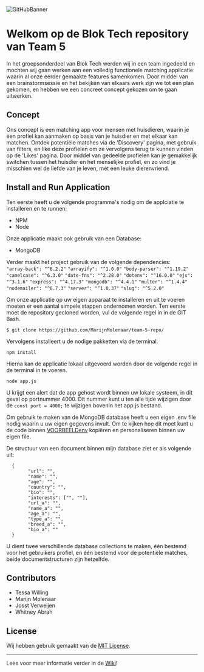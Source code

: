 ![GitHubBanner](https://user-images.githubusercontent.com/82580473/161424397-6d48798d-18b4-460d-9287-2aebd92b0948.png)
# Welkom op de Blok Tech repository van Team 5

In het groepsonderdeel van Blok Tech werden wij in een team ingedeeld en mochten wij gaan werken aan een volledig functionele matching applicatie waarin al onze eerder gemaakte features samenkomen. Door middel van een brainstormsessie en het bekijken van elkaars werk zijn we tot een plan gekomen, en hebben we een concreet concept gekozen om te gaan uitwerken.

## Concept
Ons concept is een matching app voor mensen met huisdieren, waarin je een profiel kan aanmaken op basis van je huisdier en met elkaar kan matchen. Ontdek potentiële matches via de 'Discovery' pagina, met gebruik van filters, en like deze profielen om ze vervolgens terug te kunnen vinden op de 'Likes' pagina. Door middel van gedeelde profielen kan je gemakkelijk switchen tussen het huisdier en het menselijke profiel, en zo vind je misschien wel de liefde van je leven, mét een leuke dierenvriend. 

## Install and Run Application
Ten eerste heeft u de volgende programma's nodig om de applciatie te installeren en te runnen:
- NPM
- Node

Onze applicatie maakt ook gebruik van een Database:
- MongoDB

Verder maakt het project gebruik van de volgende dependencies:\
`"array-back": "^6.2.2"`
    `"arrayify": "^1.0.0"`
    `"body-parser": "^1.19.2"`
    `"camelcase": "^6.3.0"`
    `"date-fns": "^2.28.0"`
    `"dotenv": "^16.0.0"`
    `"ejs": "^3.1.6"`
    `"express": "^4.17.3"`
    `"mongodb": "^4.4.1"`
    `"multer": "^1.4.4"`
    `"nodemailer": "^6.7.3"`
    `"server": "^1.0.37"`
    `"slug": "^5.2.0"`

Om onze applicatie op uw eigen apparaat te installeren en uit te voeren moeten er een aantal simpele stappen ondernomen worden. Ten eerste moet de repository gecloned worden, vul de volgende regel in in de GIT Bash.
```
$ git clone https://github.com/MarijnMolenaar/team-5-repo/
```
Vervolgens installeert u de nodige pakketten via de terminal.
```
npm install
```
Hierna kan de applicatie lokaal uitgevoerd worden door de volgende regel in de terminal in te voeren.
```
node app.js
```
U krijgt een alert dat de app gehost wordt binnen uw lokale systeem, in dit geval op portnummer 4000. Dit nummer kunt u ten alle tijde wijzigen door de `const port = 4000;` te wijzigen bovenin het app.js bestand.

Om gebruik te maken van de MongoDB database heeft u een eigen .env file nodig waarin u uw eigen gegevens invult. Om te kijken hoe dit moet kunt u de code binnen [VOORBEELDenv](https://github.com/MarijnMolenaar/team-5-repo/blob/main/VOORBEELDenv) kopiëren en personaliseren binnen uw eigen file.

De structuur van een document binnen mijn database ziet er als volgende uit:
```
  {
        "url": "",
        "name": "",
        "age": "",
        "country": "",
        "bio": "",
        "interests": ["", ""],
        "url_a": "",
        "name_a": "",
        "age_a": "",
        "type_a": "",
        "breed_a": "",
        "bio_a": ""
  }
```
U dient twee verschillende database collections te maken, één bestemd voor het gebruikers profiel, en één bestemd voor de potentiële matches, beide documentstructuren zijn hetzelfde.

## Contributors  
* Tessa Willing 
* Marijn Molenaar 
* Josst Verweijen 
* Whitney Abrah 

## License
Wij hebben gebruik gemaakt van de [MIT License](https://github.com/Joosiii/BlokTech/blob/master/LICENSE).

----------------------
Lees voor meer informatie verder in de [Wiki](https://github.com/Joosiii/BlokTech/wiki)!




